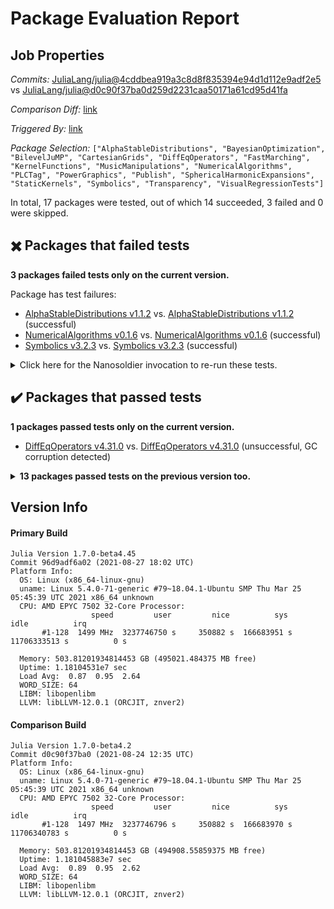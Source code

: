 # Package Evaluation Report

## Job Properties

*Commits:* [JuliaLang/julia@4cddbea919a3c8d8f835394e94d1d112e9adf2e5](https://github.com/JuliaLang/julia/commit/4cddbea919a3c8d8f835394e94d1d112e9adf2e5) vs [JuliaLang/julia@d0c90f37ba0d259d2231caa50171a61cd95d41fa](https://github.com/JuliaLang/julia/commit/d0c90f37ba0d259d2231caa50171a61cd95d41fa)

*Comparison Diff:* [link](https://github.com/JuliaLang/julia/compare/d0c90f37ba0d259d2231caa50171a61cd95d41fa..4cddbea919a3c8d8f835394e94d1d112e9adf2e5)

*Triggered By:* [link](https://github.com/JuliaLang/julia/pull/41781#issuecomment-907589222)

*Package Selection:* `["AlphaStableDistributions", "BayesianOptimization", "BilevelJuMP", "CartesianGrids", "DiffEqOperators", "FastMarching", "KernelFunctions", "MusicManipulations", "NumericalAlgorithms", "PLCTag", "PowerGraphics", "Publish", "SphericalHarmonicExpansions", "StaticKernels", "Symbolics", "Transparency", "VisualRegressionTests"]`

In total, 17 packages were tested, out of which 14 succeeded, 3 failed and 0 were skipped.


## :heavy_multiplication_x: Packages that failed tests

**3 packages failed tests only on the current version.**

Package has test failures:

- [AlphaStableDistributions v1.1.2](https://s3.amazonaws.com/julialang-reports/nanosoldier/pkgeval/by_hash/4cddbea_vs_d0c90f3/AlphaStableDistributions.1.7.0-beta4-96d9adf6a02.log) vs. [AlphaStableDistributions v1.1.2](https://s3.amazonaws.com/julialang-reports/nanosoldier/pkgeval/by_hash/4cddbea_vs_d0c90f3/AlphaStableDistributions.1.7.0-beta4-d0c90f37ba0.log) (successful)
- [NumericalAlgorithms v0.1.6](https://s3.amazonaws.com/julialang-reports/nanosoldier/pkgeval/by_hash/4cddbea_vs_d0c90f3/NumericalAlgorithms.1.7.0-beta4-96d9adf6a02.log) vs. [NumericalAlgorithms v0.1.6](https://s3.amazonaws.com/julialang-reports/nanosoldier/pkgeval/by_hash/4cddbea_vs_d0c90f3/NumericalAlgorithms.1.7.0-beta4-d0c90f37ba0.log) (successful)
- [Symbolics v3.2.3](https://s3.amazonaws.com/julialang-reports/nanosoldier/pkgeval/by_hash/4cddbea_vs_d0c90f3/Symbolics.1.7.0-beta4-96d9adf6a02.log) vs. [Symbolics v3.2.3](https://s3.amazonaws.com/julialang-reports/nanosoldier/pkgeval/by_hash/4cddbea_vs_d0c90f3/Symbolics.1.7.0-beta4-d0c90f37ba0.log) (successful)

<details><summary>Click here for the Nanosoldier invocation to re-run these tests.</summary>
<p>

```
@nanosoldier `runtests(["AlphaStableDistributions", "NumericalAlgorithms", "Symbolics"], vs = ":release-1.7")`
```

</p>
</details>



## :heavy_check_mark: Packages that passed tests

**1 packages passed tests only on the current version.**

- [DiffEqOperators v4.31.0](https://s3.amazonaws.com/julialang-reports/nanosoldier/pkgeval/by_hash/4cddbea_vs_d0c90f3/DiffEqOperators.1.7.0-beta4-96d9adf6a02.log) vs. [DiffEqOperators v4.31.0](https://s3.amazonaws.com/julialang-reports/nanosoldier/pkgeval/by_hash/4cddbea_vs_d0c90f3/DiffEqOperators.1.7.0-beta4-d0c90f37ba0.log) (unsuccessful, GC corruption detected)

<details><summary><strong>13 packages passed tests on the previous version too.</strong></summary>
<p>

- [BayesianOptimization v0.2.5](https://s3.amazonaws.com/julialang-reports/nanosoldier/pkgeval/by_hash/4cddbea_vs_d0c90f3/BayesianOptimization.1.7.0-beta4-96d9adf6a02.log)
- [BilevelJuMP v0.4.2](https://s3.amazonaws.com/julialang-reports/nanosoldier/pkgeval/by_hash/4cddbea_vs_d0c90f3/BilevelJuMP.1.7.0-beta4-96d9adf6a02.log)
- [CartesianGrids v0.1.16](https://s3.amazonaws.com/julialang-reports/nanosoldier/pkgeval/by_hash/4cddbea_vs_d0c90f3/CartesianGrids.1.7.0-beta4-96d9adf6a02.log)
- [FastMarching v0.2.6](https://s3.amazonaws.com/julialang-reports/nanosoldier/pkgeval/by_hash/4cddbea_vs_d0c90f3/FastMarching.1.7.0-beta4-96d9adf6a02.log)
- [KernelFunctions v0.10.16](https://s3.amazonaws.com/julialang-reports/nanosoldier/pkgeval/by_hash/4cddbea_vs_d0c90f3/KernelFunctions.1.7.0-beta4-96d9adf6a02.log)
- [MusicManipulations v1.6.3](https://s3.amazonaws.com/julialang-reports/nanosoldier/pkgeval/by_hash/4cddbea_vs_d0c90f3/MusicManipulations.1.7.0-beta4-96d9adf6a02.log)
- [PLCTag v0.2.0](https://s3.amazonaws.com/julialang-reports/nanosoldier/pkgeval/by_hash/4cddbea_vs_d0c90f3/PLCTag.1.7.0-beta4-96d9adf6a02.log)
- [PowerGraphics v0.11.1](https://s3.amazonaws.com/julialang-reports/nanosoldier/pkgeval/by_hash/4cddbea_vs_d0c90f3/PowerGraphics.1.7.0-beta4-96d9adf6a02.log)
- [Publish v0.8.0](https://s3.amazonaws.com/julialang-reports/nanosoldier/pkgeval/by_hash/4cddbea_vs_d0c90f3/Publish.1.7.0-beta4-96d9adf6a02.log)
- [SphericalHarmonicExpansions v0.1.0](https://s3.amazonaws.com/julialang-reports/nanosoldier/pkgeval/by_hash/4cddbea_vs_d0c90f3/SphericalHarmonicExpansions.1.7.0-beta4-96d9adf6a02.log)
- [StaticKernels v0.6.0](https://s3.amazonaws.com/julialang-reports/nanosoldier/pkgeval/by_hash/4cddbea_vs_d0c90f3/StaticKernels.1.7.0-beta4-96d9adf6a02.log)
- [Transparency v0.1.6](https://s3.amazonaws.com/julialang-reports/nanosoldier/pkgeval/by_hash/4cddbea_vs_d0c90f3/Transparency.1.7.0-beta4-96d9adf6a02.log)
- [VisualRegressionTests v1.0.0](https://s3.amazonaws.com/julialang-reports/nanosoldier/pkgeval/by_hash/4cddbea_vs_d0c90f3/VisualRegressionTests.1.7.0-beta4-96d9adf6a02.log)

</p>
</details>


## Version Info

#### Primary Build

```
Julia Version 1.7.0-beta4.45
Commit 96d9adf6a02 (2021-08-27 18:02 UTC)
Platform Info:
  OS: Linux (x86_64-linux-gnu)
  uname: Linux 5.4.0-71-generic #79~18.04.1-Ubuntu SMP Thu Mar 25 05:45:39 UTC 2021 x86_64 unknown
  CPU: AMD EPYC 7502 32-Core Processor: 
                  speed         user         nice          sys         idle          irq
       #1-128  1499 MHz  3237746750 s     350882 s  166683951 s  11706333513 s          0 s
       
  Memory: 503.81201934814453 GB (495021.484375 MB free)
  Uptime: 1.18104531e7 sec
  Load Avg:  0.87  0.95  2.64
  WORD_SIZE: 64
  LIBM: libopenlibm
  LLVM: libLLVM-12.0.1 (ORCJIT, znver2)

```

#### Comparison Build

```
Julia Version 1.7.0-beta4.2
Commit d0c90f37ba0 (2021-08-24 12:35 UTC)
Platform Info:
  OS: Linux (x86_64-linux-gnu)
  uname: Linux 5.4.0-71-generic #79~18.04.1-Ubuntu SMP Thu Mar 25 05:45:39 UTC 2021 x86_64 unknown
  CPU: AMD EPYC 7502 32-Core Processor: 
                  speed         user         nice          sys         idle          irq
       #1-128  1497 MHz  3237746796 s     350882 s  166683970 s  11706340783 s          0 s
       
  Memory: 503.81201934814453 GB (494908.55859375 MB free)
  Uptime: 1.181045883e7 sec
  Load Avg:  0.89  0.95  2.62
  WORD_SIZE: 64
  LIBM: libopenlibm
  LLVM: libLLVM-12.0.1 (ORCJIT, znver2)

```
<!-- Generated on 2021-08-28T06:51:05.153 -->

